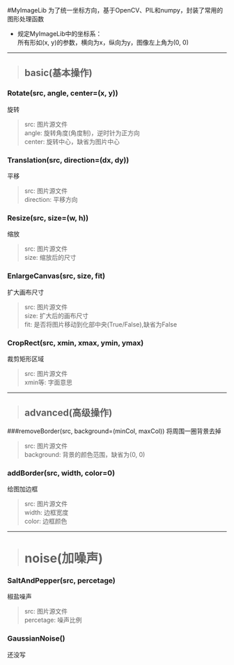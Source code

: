 #MyImageLib
为了统一坐标方向，基于OpenCV、PIL和numpy，封装了常用的图形处理函数

- 规定MyImageLib中的坐标系：  
 所有形如(x, y)的参数，横向为x，纵向为y，图像左上角为(0, 0)

----
> ## basic(基本操作)
### Rotate(src, angle, center=(x, y))
旋转
>src:        图片源文件  
>angle:      旋转角度(角度制)，逆时针为正方向  
>center:     旋转中心，缺省为图片中心
### Translation(src, direction=(dx, dy))
平移
>src:        图片源文件  
>direction:  平移方向

### Resize(src, size=(w, h))
缩放
>src:        图片源文件  
>size:       缩放后的尺寸

### EnlargeCanvas(src, size, fit)
扩大画布尺寸
>src:        图片源文件  
>size:       扩大后的画布尺寸  
>fit:        是否将图片移动到化部中央(True/False),缺省为False  

### CropRect(src, xmin, xmax, ymin, ymax)
裁剪矩形区域
>src:        图片源文件   
>xmin等:     字面意思

----
> ## advanced(高级操作)
###removeBorder(src, background=(minCol, maxCol))
将周围一圈背景去掉
>src:        图片源文件   
>background: 背景的颜色范围，缺省为(0, 0)  

### addBorder(src, width, color=0)
给图加边框
>src:        图片源文件  
>width:      边框宽度  
>color:      边框颜色

----
> # noise(加噪声)
### SaltAndPepper(src, percetage)
椒盐噪声
>src:        图片源文件   
>percetage:  噪声比例  

### GaussianNoise()
还没写
